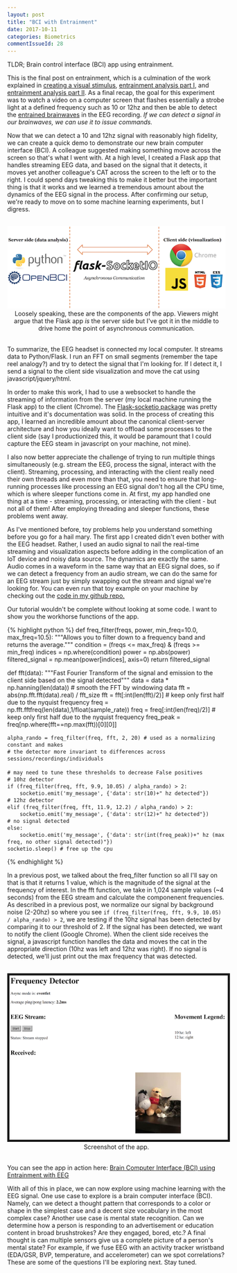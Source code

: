 ```yaml
---
layout: post
title: "BCI with Entrainment"
date: 2017-10-11
categories: Biometrics
commentIssueId: 28
---
```

TLDR; Brain control interface (BCI) app using entrainment.

This is the final post on entrainment, which is a culmination of the work explained in <a href="{% post_url 2017-10-09-entrainment %}" target="_blank">creating a visual stimulus</a>, <a href="{% post_url 2017-10-10-detecting-entrainment-part-1 %}" target="_blank">entrainment analysis part I</a>, and <a href="{% post_url 2017-10-10-detecting-entrainment-part-2 %}" target="_blank">entrainment analysis part II</a>. As a final recap, the goal for this experiment was to watch a video on a computer screen that flashes essentially a strobe light at a defined frequency such as 10 or 12hz and then be able to detect the <a href="https://en.wikipedia.org/wiki/Brainwave_entrainment" target="_blank">entrained brainwaves</a> in the EEG recording. *If we can detect a signal in our brainwaves, we can use it to issue commands.* 

Now that we can detect a 10 and 12hz signal with reasonably high fidelity, we can create a quick demo to demonstrate our new brain computer interface (BCI). A colleague suggested making something move across the screen so that's what I went with. At a high level, I created a Flask app that handles streaming EEG data, and based on the signal that it detects, it moves yet another colleague's CAT across the screen to the left or to the right. I could spend days tweaking this to make it better but the important thing is that it works and we learned a tremendous amount about the dynamics of the EEG signal in the process. After confirming our setup, we're ready to move on to some machine learning experiments, but I digress.

<br>
<div style="text-align:center;"><img src="/assets/entrainment/flask_app_architecture.png"></div>
<div style="text-align:center;">Loosely speaking, these are the components of the app. Viewers might argue that the Flask app <i>is</i> the server side but I've got it in the middle to drive home the point of asynchronous communication.</div>
<br>

To summarize, the EEG headset is connected my local computer. It streams data to Python/Flask. I run an FFT on small segments (remember the tape reel analogy?) and try to detect the signal that I'm looking for. If I detect it, I send a signal to the client side visualization and move the cat using javascript/jquery/html.

In order to make this work, I had to use a websocket to handle the streaming of information from the server (my local machine running the Flask app) to the client (Chrome). The <a href="https://flask-socketio.readthedocs.io/en/latest/">Flask-socketio package</a> was pretty intuitive and it's documentation was solid. In the process of creating this app, I learned an incredible amount about the canonical client-server architecture and how you ideally want to offload some processes to the client side (say I productionized this, it would be paramount that I could capture the EEG steam in javascript on your machine, not mine).

I also now better appreciate the challenge of trying to run multiple things simultaneously (e.g. stream the EEG, process the signal, interact with the client). Streaming, processing, and interacting with the client really need their own threads and even more than that, you need to ensure that long-running processes like processing an EEG signal don't hog all the CPU time, which is where sleeper functions come in. At first, my app handled one thing at a time - streaming, processing, or interacting with the client - but not all of them! After employing threading and sleeper functions, these problems went away.

As I've mentioned before, toy problems help you understand something before you go for a hail mary. The first app I created didn't even bother with the EEG headset. Rather, I used an audio signal to nail the real-time streaming and visualization aspects before adding in the complication of an IoT device and noisy data source. The dynamics are exactly the same. Audio comes in a waveform in the same way that an EEG signal does, so if we can detect a frequency from an audio stream, we can do the same for an EEG stream just by simply swapping out the stream and signal we're looking for. You can even run that toy example on your machine by checking out the <a href="https://github.com/ToddMorrill/EEG/tree/master/frequency_detector" target="_blank">code in my github repo.</a>

Our tutorial wouldn't be complete without looking at some code. I want to show you the workhorse functions of the app.

{% highlight python %}
def freq_filter(freqs, power, min_freq=10.0, max_freq=10.5):
    """Allows you to filter down to a frequency band and returns the average."""
    condition = (freqs <= max_freq) & (freqs >= min_freq)
    indices = np.where(condition)
    power = np.abs(power)
    filtered_signal = np.mean(power[indices], axis=0)
    return filtered_signal

def fft(data):
    """Fast Fourier Transform of the signal and emission to the client side based on the signal detected"""
    data = data * np.hanning(len(data)) # smooth the FFT by windowing data
    fft = abs(np.fft.fft(data).real) / fft_size
    fft = fft[:int(len(fft)/2)] # keep only first half due to the nyquist frequency
    freq = np.fft.fftfreq(len(data),1/float(sample_rate))
    freq = freq[:int(len(freq)/2)] # keep only first half due to the nyquist frequency
    freq_peak = freq[np.where(fft==np.max(fft))[0][0]]

    alpha_rando = freq_filter(freq, fft, 2, 20) # used as a normalizing constant and makes
    # the detector more invariant to differences across sessions/recordings/individuals
    
    # may need to tune these thresholds to decrease False positives
    # 10hz detector
    if (freq_filter(freq, fft, 9.9, 10.05) / alpha_rando) > 2:
        socketio.emit('my_message', {'data': str(10)+" hz detected"})
    # 12hz detector
    elif (freq_filter(freq, fft, 11.9, 12.2) / alpha_rando) > 2:
        socketio.emit('my_message', {'data': str(12)+" hz detected"})
    # no signal detected
    else:
        socketio.emit('my_message', {'data': str(int(freq_peak))+" hz (max freq, no other signal detected)"})
    socketio.sleep() # free up the cpu
{% endhighlight %}

In a previous post, we talked about the freq_filter function so all I'll say on that is that it returns 1 value, which is the magnitude of the signal at the frequency of interest. In the fft function, we take in 1,024 sample values (~4 seconds) from the EEG stream and calculate the componenent frequencies. As described in a previous post, we normalize our signal by background noise (2-20hz) so where you see `if (freq_filter(freq, fft, 9.9, 10.05) / alpha_rando) > 2`, we are testing if the 10hz signal has been detected by comparing it to our threshold of 2. If the signal has been detected, we want to notify the client (Google Chrome). When the client side receives the signal, a javascript function handles the data and moves the cat in the appropriate direction (10hz was left and 12hz was right). If no signal is detected, we'll just print out the max frequency that was detected.

<br>
<div style="text-align:center;"><img border="5" src="/assets/entrainment/app_screenshot.png"></div>
<div style="text-align:center;">Screenshot of the app.</div>
<br>

You can see the app in action here: <a href="https://www.youtube.com/watch?v=f81T0KcprpM" target="_blank">Brain Computer Interface (BCI) using Entrainment with EEG</a>

With all of this in place, we can now explore using machine learning with the EEG signal. One use case to explore is a brain computer interface (BCI). Namely, can we detect a thought pattern that corresponds to a color or shape in the simplest case and a decent size vocabulary in the most complex case? Another use case is mental state recognition. Can we determine how a person is responding to an advertisement or education content in broad brushstrokes? Are they engaged, bored, etc.? A final thought is can multiple sensors give us a complete picture of a person's mental state? For example, if we fuse EEG with an activity tracker wristband (EDA/GSR, BVP, temperature, and accelerometer) can we spot correlations? These are some of the questions I'll be exploring next. Stay tuned.
